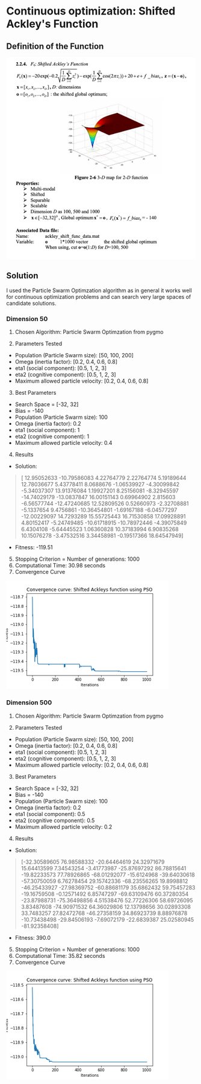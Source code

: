 # Continuous optimization: Shifted Ackley's Function

## Definition of the Function

![ackley_definition](images/ackley_definition.png)

## Solution

I used the Particle Swarm Optimzation algorithm as in general it works well for continuous optimization problems and can search very large spaces of candidate solutions.

### Dimension 50

1. Chosen Algorithm: Particle Swarm Optimzation from pygmo

2. Parameters Tested
* Population (Particle Swarm size):  [50, 100, 200]
* Omega (inertia factor):  [0.2, 0.4, 0.6, 0.8]
* eta1 (social component):  [0.5, 1, 2, 3]
* eta2 (cognitive component):  [0.5, 1, 2, 3]
* Maximum allowed particle velocity:  [0.2, 0.4, 0.6, 0.8]

3. Best Parameters  
* Search Space = [-32, 32]  
* Bias = -140  
* Population (Particle Swarm size):  100
* Omega (inertia factor):  0.2
* eta1 (social component):  1
* eta2 (cognitive component):  1
* Maximum allowed particle velocity:  0.4
	
4. Results
* Solution: 
>  	[ 12.95052633 -10.79586083   4.22764779   2.22764774   5.19189644
      12.78036677   5.43778411   8.0688676   -1.06539927  -4.30099842
      -5.34037307  13.91376084   1.19927201   8.25156081  -8.32945597
     -14.74029179 -13.0837847   16.00151143   0.69964902   2.815603
      -6.56577744 -12.47240685  12.52809526   0.52660973  -2.32708881
      -5.1337654    9.4756861  -10.36454801  -1.69167188  -6.04577297
     -12.00229097  14.7293289   15.55725443  16.71530858  17.09928891
       4.80152417  -5.24749485 -10.61718915 -10.78972446  -4.39075849
       6.4304108   -5.64445523   1.06360828  10.37183994   6.90835268
      10.15076278  -3.47532516   3.34458981  -0.19517366  18.64547949]
* Fitness: -119.51

5. Stopping Criterion = Number of generations: 1000
6. Computational Time:  30.98  seconds
7. Convergence Curve

![ackley_50_pso](images/ackley_50_pso.png)

### Dimension 500

1. Chosen Algorithm: Particle Swarm Optimzation from pygmo

2. Parameters Tested
* Population (Particle Swarm size):  [50, 100, 200]
* Omega (inertia factor):  [0.2, 0.4, 0.6, 0.8]
* eta1 (social component):  [0.5, 1, 2, 3]
* eta2 (cognitive component):  [0.5, 1, 2, 3]
* Maximum allowed particle velocity:  [0.2, 0.4, 0.6, 0.8]

3. Best Parameters  
* Search Space = [-32, 32]  
* Bias = -140 
* Population (Particle Swarm size):  100
* Omega (inertia factor):  0.2
* eta1 (social component):  0.5
* eta2 (cognitive component):  0.5
* Maximum allowed particle velocity:  0.2
  
4. Results
* Solution: 
>   [-32.30589605  76.98588332 -20.64464619  24.32971679  15.64413599
     7.34543254  -3.41773987 -25.87697292  86.78815641 -19.82233573
    77.78926865 -68.01292077 -15.6124968  -39.64030618 -57.30750059
     6.76278454  29.15742336 -68.23556265  19.8998812  -46.25433927 
    -27.98369752 -60.88681179  35.6862432   59.75457283 -19.16759508
    -0.12571492   6.85747297 -69.63109476  60.37280354 -23.87988731
   -75.36498856   4.51538476  52.77226306  58.69726095   3.83487608
   -74.90971532  64.36029806  12.13798656  30.02893308  33.7483257
    27.82472768 -46.27358159  34.86923739   8.88976878 -10.73438498
   -29.84506193  -7.69072179 -22.6839387   25.02580945 -81.92358408]
* Fitness: 390.0

5. Stopping Criterion = Number of generations: 1000
6. Computational Time:  35.82  seconds
7. Convergence Curve

![ackley_500_pso](images/ackley_500_pso.png)